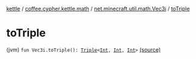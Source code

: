 [kettle](../../index.md) / [coffee.cypher.kettle.math](../index.md) / [net.minecraft.util.math.Vec3i](index.md) / [toTriple](./to-triple.md)

# toTriple

(jvm) `fun Vec3i.toTriple(): `[`Triple`](https://kotlinlang.org/api/latest/jvm/stdlib/kotlin/-triple/index.html)`<`[`Int`](https://kotlinlang.org/api/latest/jvm/stdlib/kotlin/-int/index.html)`, `[`Int`](https://kotlinlang.org/api/latest/jvm/stdlib/kotlin/-int/index.html)`, `[`Int`](https://kotlinlang.org/api/latest/jvm/stdlib/kotlin/-int/index.html)`>` [(source)](https://github.com/Cypher121/kettle/blob/master/src/main/kotlin/coffee/cypher/kettle/math/Vectors.kt#L31)